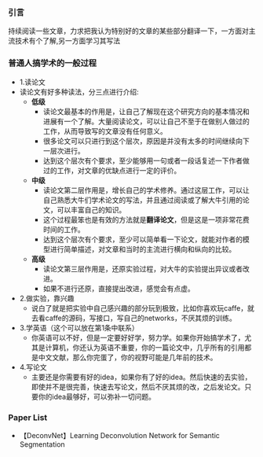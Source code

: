 ### 引言  
持续阅读一些文章，力求把我认为特别好的文章的某些部分翻译一下，一方面对主流技术有个了解,另一方面学习其写法
  
### 普通人搞学术的一般过程
* 1.读论文
* 读论文有好多种读法，分三点进行介绍:   
  * **低级**
    * 读论文最基本的作用是，让自己了解现在这个研究方向的基本情况和进展有一个了解。大量阅读论文，可以让自己不至于在做别人做过的工作，从而导致写的文章没有任何意义。
    * 很多论文可以只进行到这个层次，原因是并没有太多的时间继续向下一层次进行。
    * 达到这个层次有个要求，至少能够用一句或者一段话复述一下作者做过的工作，对文章的优缺点进行一定的评价。
  * **中级**
    * 读论文第二层作用是，增长自己的学术修养。通过这层工作，可以让自己熟悉大牛们学术论文的写法，并且通过阅读或了解大牛引用的论文，可以丰富自己的知识。
    * 这个过程最笨也是有效的方法就是**翻译论文**，但是这是一项非常花费时间的工作。
    * 达到这个层次有个要求，至少可以简单看一下论文，就能对作者的模型进行简单描述，对文章和当时的主流进行横向和纵向的比较。
  * **高级**
    * 读论文第三层作用是，还原实验过程，对大牛的实验提出异议或者改进。
    * 如果不进行还原，直接提出改进，感觉会有点虚。
* 2.做实验，靠兴趣  
  * 说白了就是把实验中自己感兴趣的部分玩到极致，比如你喜欢玩caffe，就去看caffe的源码，写接口，写自己的networks，不厌其烦的训练。
* 3.学英语（这个可以放在第1条中联系）  
  * 你英语可以不好，但是一定要好好学，努力学。如果你开始搞学术了，尤其是计算机，你还认为英语不重要，你的一篇论文中，几乎所有的引用都是中文文献，那么你完蛋了，你的视野可能是几年前的技术。
* 4.写论文  
  * 主要还是你需要有好的idea，如果你有了好的idea。然后快速的去实验，即使并不是很完善，快速去写论文，然后不厌其烦的改，之后发论文。只要你的idea最够好，可以弥补一切问题。

### Paper List
* 【DeconvNet】Learning Deconvolution Network for Semantic Segmentation
